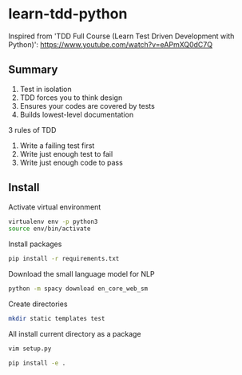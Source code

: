 # learn-tdd-python
Inspired from 'TDD Full Course (Learn Test Driven Development with Python)': https://www.youtube.com/watch?v=eAPmXQ0dC7Q

## Summary

1. Test in isolation
2. TDD forces you to think design
3. Ensures your codes are covered by tests
4. Builds lowest-level documentation

3 rules of TDD

1. Write a failing test first
2. Write just enough test to fail
3. Write just enough code to pass

## Install

Activate virtual environment
```sh
virtualenv env -p python3
source env/bin/activate
```

Install packages
```sh
pip install -r requirements.txt 
```

Download the small language model for NLP
```sh
python -m spacy download en_core_web_sm
```

Create directories
```sh
mkdir static templates test
```

All install current directory as a package
```sh
vim setup.py
```

```sh
pip install -e .
```